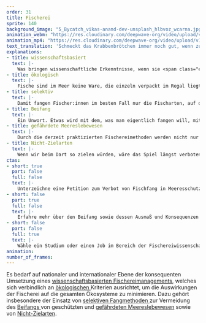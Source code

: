 ```yaml
---
order: 31
title: Fischerei
sprite: 140
background_image: "5_Bycatch_vikas-anand-dev-unsplash_hlbvoz_wcarna.jpg"
animation_webm: "https://res.cloudinary.com/deepwave-org/video/upload/v1721820957/mo31_bpx6uw.webm"
animation_mp4: "https://res.cloudinary.com/deepwave-org/video/upload/v1721820833/mo31_j9m81p.mp4"
text_translation: 'Schmeckt das Krabbenbrötchen immer noch gut, wenn zusätzlich Schweinswale, Seevögel und Korallen darauf serviert werden?'
explanations:
- title: wissenschaftsbasiert
  text: |-
    Was bringen wissenschaftliche Erkenntnisse, wenn sie <span class="expander"><span class="trigger">nicht ernst</span><span class="info">richtig, sehr wenig, auf jeden Fall nicht das, wozu sie gewonnen wurden</span></span> genommen werden? Die <span class="sidenote"><cite class="icon-link_external"><a href="https://www.duh.de/fileadmin/user_upload/download/Projektinformation/Naturschutz/Fischereipolitik/6.Kapitel_GFP_Fischereipolitik_Kurzfassung_DE_16_12_19.pdf" target="_blank" rel="noopener">Kurzfassung der 5 Jahresbilanz 2014 - 2019 der GFP</a></cite><span>Gemeinsame Fischereipolitik (GFP)</span></span> der EU legt unter anderem fest, wie viel, wo und wie gefischt werden darf. Außerdem sollen die verschwenderische Rückwurfpraxis beendet und Umweltschäden, die durch die Fischerei entstehen, minimiert werden. Alles unter dem Motto einer “wettbewerbsfähigen Fischereiwirtschaft". Solange allerdings dabei nicht verstanden wird, dass genau das nur möglich ist, wenn die wissenschaftlichen Empfehlungen umgesetzt werden, fangen sich die Fischer ihre eigene Zukunft weg.
- title: ökologisch
  text: |-
    Fische sind im Meer keine Ware, die einzeln verpackt im Regal liegt. Sie sind Teil eines Ökosystems. Im traditionellen Fischereimanagement wird nur ein Fisch<span class="expander"><span class="trigger">”bestand”</span><span class="info">Auge aufs Wording! “Fischbestand” sagt alles: es gibt Bestände von Schuhsohlen im Lager, aber keine Bestände von Lebewesen, daher sagen wir Population.</span></span> unabhängig von anderen Organismen betrachtet. Bleiben jedoch zu wenige Individuen einer bestimmten Art übrig, hat das auch negative Auswirkungen auf die Lebewesen, die sich von dieser Art <span class="expander"><span class="trigger">ernähren.</span><span class="info">zum Beispiel größere Räuber und Seevögel</span></span> Veränderungen im Ökosystem wirken sich wiederum auf die befischte Art aus. Daher sollen diese Faktoren in einem <span class="sidenote"><cite class="icon-link_external"><a href="https://www.thuenen.de/media/institute/sf/Aktuelles/TI-Kolumne/K24_Q3_Der_OEkosystemansatz_im_Fischereimanagement.pdf" target="_blank" rel="noopener">Unterschied zwischen "Ökosystemansatz im Fischereimanagement" und "ökosystembasiertes Management"</a></cite><span>ökosystembasierten Fischereimanagement</span></span> mit berücksichtigt werden.
- title: selektiv
  text: |-
    Damit fangen Fischer:innen im besten Fall nur die Fischarten, auf die sie es abgesehen haben. Die meisten bisher praktizierten Fangmethoden sind alles <span class="sidenote"><cite class="icon-link_external"><a href="https://www.greenpeace.de/biodiversitaet/meere/fischerei/fangmethoden" target="_blank" rel="noopener">eine gute Übersicht über Fangmethoden / greenpeace</a></cite><span>andere als selektiv</span></span>. D.h. unvorstellbare Mengen an Meereslebewesen werden gejagt, verletzt oder getötet - die niemals auf irgendjemandes Teller landen. Um das zu vermeiden, könnte man abgesehen von speziellen Fanggeräten z.B. die Maschengröße der Netzte anpassen, spezielle <span class="expander"><span class="trigger">Haken</span><span class="info">runde, die in der Langleinenfischerei die Meeresschildkröten schützen</span></span> anbringen und <span class="sidenote"><cite class="icon-link_external"><a href="https://www.ingenieur.de/technik/fachbereiche/rekorde/nachhaltig-fischen-neues-schleppnetz-schlupfloecher-fluchtfenster/" target="_blank" rel="noopener">Schlupflöcher und Fluchtfenster für große Dorsche / Thünen-Institut</a></cite><span>Fluchtfenster</span></span> einbauen.
- title: Beifang
  text: |-
    Ein Unwort. Etwas wird mit dem, was man eigentlich fangen will, mitgefangen. Harmloser Kollateralschaden. Nope: Hohn. Es wird einfach über Bord gekippt, was nicht verkauft werden darf, weil zu klein oder die falsche Art, eine, die gar nicht befischt werden darf oder deren Quote ausgeschöpft ist. Lebewesen, mit denen wir uns diesen Planeten teilen, werden durch eine Geste zu Abfall. Zum störenden Rest, der entsorgt wird. Entsorgt - der Sorge entledigt, was sie waren, was sie sein könnten für ein gesundes Ökosystem, für ein Gleichgewicht in den Meeren. Der Mensch sortiert aus, bestimmt was zählt und was nicht. Wie lange noch?
- title: gefährdete Meereslebewesen
  text: |-
    Durch die derzeit praktizierten Fischereimethoden werden nicht nur viel zu viele Fische gefangen, es verenden so nebenbei auch unvorstellbar viele andere Meereslebewesen: <span class="sidenote"><cite class="icon-link_external"><a href="https://www.wwf.de/themen-projekte/meere-kuesten/fischerei/ungewollter-beifang" target="_blank" rel="noopener">Ungewollter Beifang / WWF</a></cite><span>Wale</span></span>, Delfine, Tümmler, Haie, Seevögel, Meeresschildkröten … In unseren Augen ist der kommerzielle Walfang unserer Großvätergeneration eine völlig absurde Schlachterei gewesen, die wir nicht verstehen. Aber durch den heutigen Beifang sterben mehr <span class="sidenote"><cite class="icon-link_external"><a href="https://www.wwf.de/themen-projekte/meere-kuesten/fischerei/ungewollter-beifang" target="_blank" rel="noopener">Ungewollter Beifang / WWF</a></cite><span>Wale</span></span> pro Jahr als zur Blütezeit dieses Walfangs.
- title: Nicht-Zielarten
  text: |-
    Wenn wir beim Dart so zielen würden, wäre das Spiel längst verboten. Zielart: die, die man fangen möchte. Nicht-Zielart: jede andere Art, die man nicht fangen möchte. Beim Versuch, auf die Zielart zu zielen, werden <span class="expander"><span class="trigger">meist wesentlich mehr</span><span class="info">in der Grundschleppnetzfischerei reden wir von 80 %, beim Garnelenfang von bis zu 90 %</span></span> Nicht-Zielarten getroffen als Zielarten. Wobei die <span class="sidenote"><cite class="icon-link_external"><a href="https://albert-schweitzer-stiftung.de/aktuell/beifang-und-ueberfischung" target="_blank" rel="noopener">Beifang und Überfischung / Albert Schweitzer Stiftung für unsere Mitwelt</a></cite><span>“beigefangenen”</span></span> Nicht-Zielarten dabei verenden oder elendig verendend <span class="expander"><span class="trigger">über Bord geworfen werden.</span><span class="info">Diese Praxis nennt man euphemistisch <a href="https://www.greenpeace.de/biodiversitaet/meere/fischerei" target="_blank">Rückwurf</a>.</span></span>
ctas:
- short: true
  part: false
  full: false
  text: |-
    Unterzeichne eine Petition zum Verbot von Fischfang in Meeresschutzgebieten, zum Beispiel diese <a href="https://www.prowildlife.de/themen/meeresschutz/ueberfischung/" target="_blank">hier</a>.
- short: false
  part: true
  full: false
  text: |-
    Erfahre mehr über den Beifang sowie dessen Ausmaß und Konsequenzen für uns alle, zum Beispiel <a href="https://www.fishforward.eu/de/project/by-catch/" target="_blank">hier</a>.
- short: false
  part: false
  full: true
  text: |-
    Wähle ein Studium oder einen Job im Bereich der Fischereiwissenschaften oder bei einem Bundesamt in einem entsprechenden Zuständigkeitsbereich, um Einfluss nehmen zu können.
animation:
number_of_frames:
---
```

Es bedarf auf nationaler und internationaler Ebene der konsequenten Umsetzung eines [wissenschaftsbasierten Fischereimanagements](# "wissenschaftsbasiert"), welches sich verbindlich an [ökologischen ](# "ökologisch")Kriterien ausrichtet, um die Auswirkungen der Fischerei auf die gesamten Ökosysteme zu minimieren. Dazu gehört insbesondere der Einsatz von [selektiven Fangmethoden ](# "selektiv")zur Vermeidung des [Beifangs ](# "Beifang")von geschützten und [gefährdeten Meereslebewesen](# "gefährdete Meereslebewesen") sowie von [Nicht-Zielarten](# "Nicht-Zielarten").
